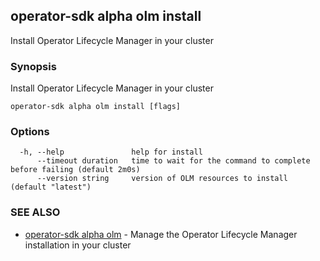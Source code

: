 ## operator-sdk alpha olm install

Install Operator Lifecycle Manager in your cluster

### Synopsis

Install Operator Lifecycle Manager in your cluster

```
operator-sdk alpha olm install [flags]
```

### Options

```
  -h, --help               help for install
      --timeout duration   time to wait for the command to complete before failing (default 2m0s)
      --version string     version of OLM resources to install (default "latest")
```

### SEE ALSO

* [operator-sdk alpha olm](operator-sdk_alpha_olm.md)	 - Manage the Operator Lifecycle Manager installation in your cluster

